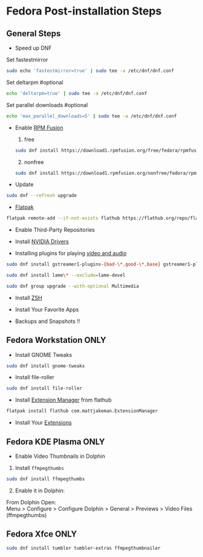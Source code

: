 # Fedora Post-installation Steps

## General Steps

* Speed up DNF

Set fastestmirror

```sh
sudo echo 'fastestmirror=true' | sudo tee -a /etc/dnf/dnf.conf
```

Set deltarpm #optional
 
```sh
echo 'deltarpm=true' | sudo tee -a /etc/dnf/dnf.conf
```

Set parallel downloads #optional

```sh
echo 'max_parallel_downloads=5' | sudo tee -a /etc/dnf/dnf.conf
```

* Enable [RPM Fusion](https://docs.fedoraproject.org/en-US/quick-docs/setup_rpmfusion/) 

    1. free
    
    ```sh
    sudo dnf install https://download1.rpmfusion.org/free/fedora/rpmfusion-free-release-$(rpm -E %fedora).noarch.rpm
    ```
    
    2. nonfree
    
    ```sh
    sudo dnf install https://download1.rpmfusion.org/nonfree/fedora/rpmfusion-nonfree-release-$(rpm -E %fedora).noarch.rpm
    ```

* Update

```sh
sudo dnf --refresh upgrade
```

* [Flatpak](https://flatpak.org/setup/Fedora)

```sh
flatpak remote-add --if-not-exists flathub https://flathub.org/repo/flathub.flatpakrepo
```

* Enable Third-Party Repositories

* Install [NVIDIA Drivers](https://rpmfusion.org/Howto/NVIDIA)

* Installing plugins for playing [video and audio](https://docs.fedoraproject.org/en-US/quick-docs/assembly_installing-plugins-for-playing-movies-and-music/)

```sh
sudo dnf install gstreamer1-plugins-{bad-\*,good-\*,base} gstreamer1-plugin-openh264 gstreamer1-libav --exclude=gstreamer1-plugins-bad-free-devel
```

```sh
sudo dnf install lame\* --exclude=lame-devel
```

```sh
sudo dnf group upgrade --with-optional Multimedia
```

* Install [ZSH](https://www.youtube.com/watch?v=fDuGKsQ3bV4)

* Install Your Favorite Apps

* Backups and Snapshots !!


## Fedora Workstation ONLY

* Install GNOME Tweaks

```sh
sudo dnf install gnome-tweaks
```

* Install file-roller

```sh
sudo dnf install file-roller
```

* Install [Extension Manager](https://flathub.org/apps/details/com.mattjakeman.ExtensionManager) from flathub

```sh
flatpak install flathub com.mattjakeman.ExtensionManager
```

* Install Your [Extensions](https://www.youtube.com/watch?v=6yEJ43LLIJg)

## Fedora KDE Plasma ONLY

* Enable Video Thumbnails in Dolphin

1. Install `ffmpegthumbs`

```sh
sudo dnf install ffmpegthumbs
```

2. Enable it in Dolphin:

From Dolphin Open:  
Menu > Configure > Configure Dolphin > General > Previews > Video Files (ffmpegthumbs)

## Fedora Xfce ONLY

```sh
sudo dnf install tumbler tumbler-extras ffmpegthumbnailer
```